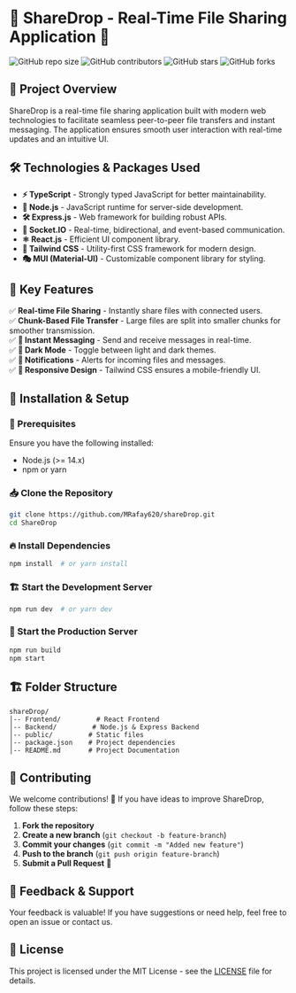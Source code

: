 # 📂 ShareDrop - Real-Time File Sharing Application 🚀

![GitHub repo size](https://img.shields.io/github/repo-size/MRafay620/shareDrop)
![GitHub contributors](https://img.shields.io/github/contributors/MRafay620/shareDrop)
![GitHub stars](https://img.shields.io/github/stars/MRafay620/shareDrop?style=social)
![GitHub forks](https://img.shields.io/github/forks/MRafay620/shareDrop?style=social)

## 🌟 Project Overview
ShareDrop is a real-time file sharing application built with modern web technologies to facilitate seamless peer-to-peer file transfers and instant messaging. The application ensures smooth user interaction with real-time updates and an intuitive UI.

## 🛠️ Technologies & Packages Used
- **⚡ TypeScript** - Strongly typed JavaScript for better maintainability.
- **🚀 Node.js** - JavaScript runtime for server-side development.
- **🛠️ Express.js** - Web framework for building robust APIs.
- **🔗 Socket.IO** - Real-time, bidirectional, and event-based communication.
- **⚛️ React.js** - Efficient UI component library.
- **🎨 Tailwind CSS** - Utility-first CSS framework for modern design.
- **🎭 MUI (Material-UI)** - Customizable component library for styling.

## 🌟 Key Features
✅ **Real-time File Sharing** - Instantly share files with connected users.  
✅ **Chunk-Based File Transfer** - Large files are split into smaller chunks for smoother transmission.  
✅ **💬 Instant Messaging** - Send and receive messages in real-time.  
✅ **🌙 Dark Mode** - Toggle between light and dark themes.  
✅ **🔔 Notifications** - Alerts for incoming files and messages.  
✅ **📱 Responsive Design** - Tailwind CSS ensures a mobile-friendly UI.


## 🚀 Installation & Setup
### 🔧 Prerequisites
Ensure you have the following installed:
- Node.js (>= 14.x)
- npm or yarn

### 📥 Clone the Repository
```sh
git clone https://github.com/MRafay620/shareDrop.git
cd ShareDrop
```

### 🔥 Install Dependencies
```sh
npm install  # or yarn install
```

### 🏗️ Start the Development Server
```sh
npm run dev  # or yarn dev
```

### 🚀 Start the Production Server
```sh
npm run build
npm start
```

## 🏗️ Folder Structure
```
shareDrop/
│-- Frontend/         # React Frontend
│-- Backend/         # Node.js & Express Backend
│-- public/         # Static files
│-- package.json    # Project dependencies
│-- README.md       # Project Documentation
```

## 🤝 Contributing
We welcome contributions! 🎉 If you have ideas to improve ShareDrop, follow these steps:
1. **Fork the repository**
2. **Create a new branch** (`git checkout -b feature-branch`)
3. **Commit your changes** (`git commit -m "Added new feature"`)
4. **Push to the branch** (`git push origin feature-branch`)
5. **Submit a Pull Request** 🚀


## 💬 Feedback & Support
Your feedback is valuable! If you have suggestions or need help, feel free to open an issue or contact us.


## 📜 License
This project is licensed under the MIT License - see the [LICENSE](LICENSE) file for details.

